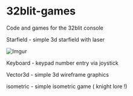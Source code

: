 # 32blit-games
Code and games for the 32blit console

Starfield - simple 3d starfield with laser 

![Imgur](https://i.imgur.com/yAed7h5.jpg?1)

Keyboard - keypad number entry via joystick

Vector3d - simple 3d wireframe graphics

isometric - simple isometric game ( knight lore !)
